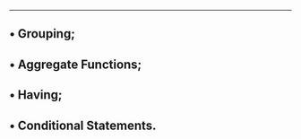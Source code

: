 -------------------------------------------------------------------------
• Grouping;
-------------------------------------------------------------------------
• Aggregate Functions;
-------------------------------------------------------------------------
• Having;
-------------------------------------------------------------------------
• Conditional Statements.
-------------------------------------------------------------------------
